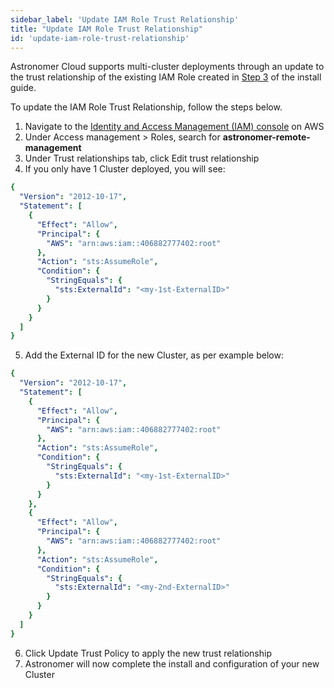```yaml
---
sidebar_label: 'Update IAM Role Trust Relationship'
title: "Update IAM Role Trust Relationship"
id: 'update-iam-role-trust-relationship'
---
```


Astronomer Cloud supports multi-cluster deployments through an update to the trust relationship of the existing IAM Role created in [Step 3](https://docs.astronomer.io/install-aws#step-3-create-an-iam-role-for-astronomer) of the install guide.

To update the IAM Role Trust Relationship, follow the steps below.

1. Navigate to the [Identity and Access Management (IAM) console](https://console.aws.amazon.com/iamv2/home?#/home) on AWS
2. Under Access management > Roles, search for **astronomer-remote-management**
3. Under Trust relationships tab, click Edit trust relationship
4. If you only have 1 Cluster deployed, you will see:
```yaml
{
  "Version": "2012-10-17",
  "Statement": [
    {
      "Effect": "Allow",
      "Principal": {
        "AWS": "arn:aws:iam::406882777402:root"
      },
      "Action": "sts:AssumeRole",
      "Condition": {
        "StringEquals": {
          "sts:ExternalId": "<my-1st-ExternalID>"
        }
      }
    }
  ]
}
```
5. Add the External ID for the new Cluster, as per example below:
```yaml
{
  "Version": "2012-10-17",
  "Statement": [
    {
      "Effect": "Allow",
      "Principal": {
        "AWS": "arn:aws:iam::406882777402:root"
      },
      "Action": "sts:AssumeRole",
      "Condition": {
        "StringEquals": {
          "sts:ExternalId": "<my-1st-ExternalID>"
        }
      }
    },
    {
      "Effect": "Allow",
      "Principal": {
        "AWS": "arn:aws:iam::406882777402:root"
      },
      "Action": "sts:AssumeRole",
      "Condition": {
        "StringEquals": {
          "sts:ExternalId": "<my-2nd-ExternalID>"
        }
      }
    }
  ]
}
```
6. Click Update Trust Policy to apply the new trust relationship
7. Astronomer will now complete the install and configuration of your new Cluster
